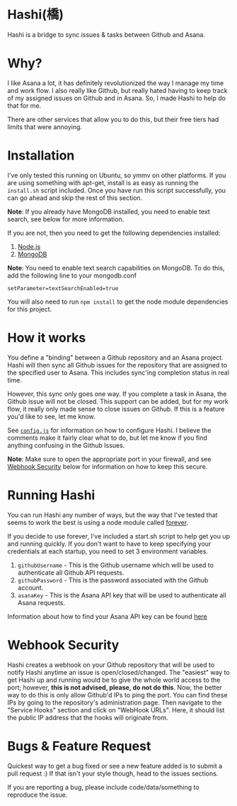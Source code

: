 Hashi(橋)
=============

Hashi is a bridge to sync issues & tasks between Github and Asana.

Why?
=============

I like Asana a lot, it has definitely revolutionized the way I manage my time
and work flow. I also really like Github, but really hated having to keep track
of my assigned issues on Github and in Asana. So, I made Hashi to help do that
for me.

There are other services that allow you to do this, but their free tiers had
limits that were annoying.

Installation
=============

I've only tested this running on Ubuntu, so ymmv on other platforms. If you are
using something with apt-get, install is as easy as running the `install.sh`
script included. Once you have run this script successfully, you can go ahead
and skip the rest of this section.

**Note**: If you already have MongoDB installed, you need to enable text
search, see below for more information. 

If you are not, then you need to get the following dependencies installed:

1. [Node.js](http://nodejs.org/download/)
2. [MongoDB](http://docs.mongodb.org/manual/installation/)

**Note**: You need to enable text search capabilities on MongoDB. To do this,
add the following line to your mongodb.conf

`setParameter=textSearchEnabled=true`

You will also need to run `npm install` to get the node module dependencies for
this project. 

How it works
=============

You define a "binding" between a Github repository and an Asana project. Hashi
will then sync all Github issues for the repository that are assigned to the
specified user to Asana. This includes sync'ing completion status in real time.

However, this sync only goes one way. If you complete a task in Asana, the
Github issue will not be closed. This support can be added, but for my work
flow, it really only made sense to close issues on Github. If this is a feature
you'd like to see, let me know.

See [`config.js`](https://github.com/ebensing/hashi/blob/master/config.js) for
information on how to configure Hashi. I believe the comments make it fairly
clear what to do, but let me know if you find anything confusing in the Github
Issues.

**Note**: Make sure to open the appropriate port in your firewall, and see
[Webhook Security](#webhook-security) below for information on how to keep this
secure.

Running Hashi
=============

You can run Hashi any number of ways, but the way that I've tested that seems
to work the best is using a node module called
[forever](https://github.com/nodejitsu/forever/).

If you decide to use forever, I've included a start.sh script to help get you
up and running quickly. If you don't want to have to keep specifying your
credentials at each startup, you need to set 3 environment variables.

1. `githubUsername` - This is the Github username which will be used to
   authenticate all Github API requests.
2. `githubPassword` - This is the password associated with the Github account.
3. `asanaKey` - This is the Asana API key that will be used to authenticate all
   Asana requests.

Information about how to find your Asana API key can be found
[here](http://developer.asana.com/documentation/#api_keys)

Webhook Security
=============

Hashi creates a webhook on your Github repository that will be used to notify
Hashi anytime an issue is open/closed/changed. The "easiest" way to get Hashi
up and running would be to give the whole world access to the port; however,
**this is not advised, please, do not do this**. Now, the better way to do this
is only allow Github'd IPs to ping the port. You can find these IPs by going to
the repository's administration page. Then navigate to the "Service Hooks"
section and click on "WebHook URLs". Here, it should list the public IP address
that the hooks will originate from.

Bugs & Feature Request
=============

Quickest way to get a bug fixed or see a new feature added is to submit a pull
request :) If that isn't your style though, head to the issues sections.

If you are reporting a bug, please include code/data/something to reproduce the
issue.
